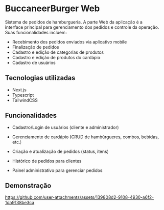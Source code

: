 # BuccaneerBurger Web

Sistema de pedidos de hamburgueria. A parte Web da aplicação é a interface principal para gerenciamento dos pedidos e controle da operação. Suas funcionalidades incluem:

- Recebimento dos pedidos enviados via aplicativo mobile
- Finalização de pedidos
- Cadastro e edição de categorias de produtos
- Cadastro e edição de produtos do cardápio
- Cadastro de usuários

 ## Tecnologias utilizadas
- Next.js
- Typescript
- TailwindCSS

## Funcionalidades
- Cadastro/Login de usuários (cliente e administrador)

- Gerenciamento de cardápio (CRUD de hambúrgueres, combos, bebidas, etc.)

- Criação e atualização de pedidos (status, itens)

- Histórico de pedidos para clientes

- Painel administrativo para gerenciar pedidos


## Demonstração

https://github.com/user-attachments/assets/139808d2-9108-4930-a6f2-1da9138be3ca

